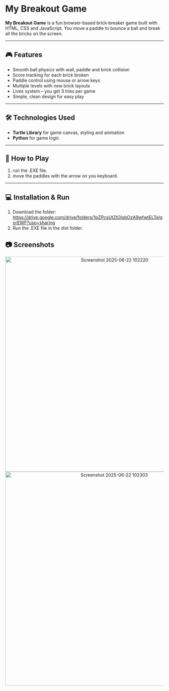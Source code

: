# My Breakout Game

**My Breakout Game** is a fun browser-based brick‑breaker game built with HTML, CSS and JavaScript. You move a paddle to bounce a ball and break all the bricks on the screen.

---

## 🎮 Features

- Smooth ball physics with wall, paddle and brick collision  
- Score tracking for each brick broken  
- Paddle control using mouse or arrow keys  
- Multiple levels with new brick layouts  
- Lives system – you get 3 tries per game  
- Simple, clean design for easy play  

---

## 🛠️ Technologies Used

- **Turtle Library** for game canvas, styling and animation
- **Python** for game logic  

---

## 🚀 How to Play

1. run the .EXE file.
2. move the paddles with the arrow on you keyboard.

---

## 💻 Installation & Run

1. Download the folder: https://drive.google.com/drive/folders/1pZPcsUtZtOIsbOzA9wfwtELTelgorEWF?usp=sharing
2. Run the .EXE file in the dist folder.


## 📷 Screenshots

<p align="center">
  <img width="680" alt="Screenshot 2025-06-22 102220" src="https://github.com/user-attachments/assets/f988ba6a-13ea-4e59-b2c0-767d546c54d4" />
  <img width="677" alt="Screenshot 2025-06-22 102303" src="https://github.com/user-attachments/assets/913c68cc-51f1-4a90-92d9-3d32e7469730" />
</p>
